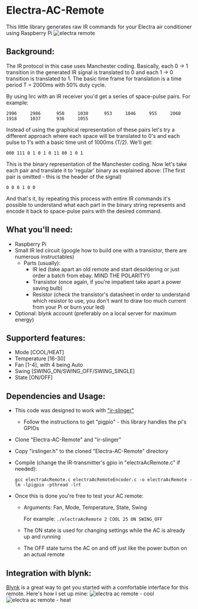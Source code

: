 # Electra-AC-Remote
This little library generates raw IR commands for your Electra air conditioner using Raspberry Pi
![electra remote](https://user-images.githubusercontent.com/29211431/29035330-d7b80a4e-7ba3-11e7-8573-9e5ed1d00ba0.jpg)

Background:
-----------
The IR protocol in this case uses Manchester coding. Basically, each 0 -> 1 transition in the generated IR signal is translated to 0 and each 1 -> 0 transition is translated to 1. The basic time frame for translation is a time period T = 2000ms with 50% duty cycle.

By using lirc with an IR receiver you'd get a series of space-pulse pairs. For example:

`2996     2986      950     1030      953     1046     955     2060     1918     1037      936     1055`

Instead of using the graphical representation of these pairs let's try a different approach where each space will be translated to 0's  and each pulse to 1's with a basic time unit of 1000ms (T/2). We'll get: 

`000 111 0 1 0 1 0 11 00 1 0 1`

This is the binary representation of the Manchester coding. Now let's take each pair and translate it to 'regular' binary as explained above:
(The first pair is omitted - this is the header of the signal)

`0 0 0 1 0 0`

And that's it, by repeating this process with entire IR commands it's possible to understand what each part in the binary string represents and encode it back to space-pulse pairs with the desired command.

What you'll need:
-----------------
* Raspberry Pi
* Small IR led circuit (google how to build one with a transistor, there are numerous instructables)
	* Parts (usually):
		* IR led (take apart an old remote and start desoldering or just order a batch from ebay. MIND THE POLARITY!)
		* Transistor (once again, if you're impatient take apart a power saving bulb)
		* Resistor (check the transistor's datasheet in order to understand which resistor to use, you don't want to draw too much current from your Pi or burn your led)
* Optional: blynk account (preferably on a local server for maximum energy) 
		
Supporterd features:
--------------------
* Mode [COOL/HEAT]
* Temperature [16-30]
* Fan [1-4], with 4 being Auto
* Swing [SWING_ON/SWING_OFF/SWING_SINGLE]
* State [ON/OFF]

Dependencies and Usage:
-----------------------
* This code was designed to work with ["ir-slinger"](https://github.com/bschwind/ir-slinger)
	* Follow the instructions to get "pigpio" - this library handles the pi's GPIOs
* Clone "Electra-AC-Remote" and "ir-slinger"
* Copy "irslinger.h" to the cloned "Electra-AC-Remote" directory
* Compile (change the IR-transmitter's gpio in "electraAcRemote.c" if needed):

	`gcc electraAcRemote.c electraAcRemoteEncoder.c -o electraAcRemote -lm -lpigpio -pthread -lrt`

* Once this is done you're free to test your AC remote:
	* Arguments: Fan, Mode, Temperature, State, Swing
	
	  For example: `./electraAcRemote 2 COOL 25 ON SWING_OFF`
	 
	 * The ON state is used for changing settings while the AC is already up and running
	 * The OFF state turns the AC on and off just like the power button on an actual remote

Integration with blynk:
-----------------------
[Blynk](https://github.com/blynkkk) is a great way to get you started with a comfortable interface for this remote.
Here's how I set up mine:
![electra ac remote - cool](https://user-images.githubusercontent.com/29211431/29248242-180dd9bc-801c-11e7-8c08-30401ecb22a9.png)
![electra ac remote - heat](https://user-images.githubusercontent.com/29211431/29248243-1833ab74-801c-11e7-9f41-de71a279608c.png)
